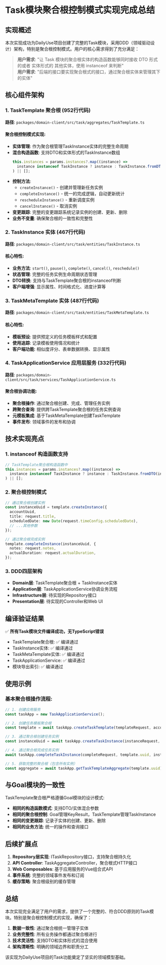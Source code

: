 # Task模块聚合根控制模式实现完成总结

## 实现概述

本次实现成功为DailyUse项目创建了完整的Task模块，采用DDD（领域驱动设计）架构，特别是聚合根控制模式。用户的核心需求得到了充分满足：

> **用户需求**: "让 Task 模块的聚合根实体的构造函数能够同时接收 DTO 形式的或者 实体形式的 其他实体，使用 instanceof 来判断"  
> **用户需求**: "后端的接口要实现聚合根式的接口，通过聚合根实体来管理其下的实体"

## 核心组件架构

### 1. TaskTemplate 聚合根 (952行代码)
**路径**: `packages/domain-client/src/task/aggregates/TaskTemplate.ts`

#### 聚合根控制模式实现:
- **实体管理**: 作为聚合根管理TaskInstance实体的完整生命周期
- **混合构造函数**: 支持DTO和实体形式的TaskInstance数组
  ```typescript
  this.instances = params.instances?.map((instance) =>
    instance instanceof TaskInstance ? instance : TaskInstance.fromDTO(instance),
  ) || [];
  ```
- **控制方法**: 
  - `createInstance()` - 创建并管理新任务实例
  - `completeInstance()` - 统一的完成逻辑，自动更新统计
  - `rescheduleInstance()` - 重新调度实例
  - `cancelInstance()` - 取消实例
- **变更跟踪**: 完整的变更跟踪系统记录实例的创建、更新、删除
- **业务不变量**: 确保聚合根的一致性和完整性

### 2. TaskInstance 实体 (467行代码)  
**路径**: `packages/domain-client/src/task/entities/TaskInstance.ts`

#### 核心特性:
- **业务方法**: `start()`, `pause()`, `complete()`, `cancel()`, `reschedule()`
- **状态管理**: 完整的任务实例生命周期状态管理
- **DTO转换**: 支持与TaskTemplate聚合根的instanceof判断
- **客户端增强**: 显示属性、时间格式化、进度计算等

### 3. TaskMetaTemplate 实体 (487行代码)
**路径**: `packages/domain-client/src/task/entities/TaskMetaTemplate.ts`

#### 核心特性:
- **模板预设**: 提供预定义的任务模板样式和配置
- **使用追踪**: 记录模板使用情况和统计
- **客户端功能**: 相似度评分、表单数据转换、显示属性

### 4. TaskApplicationService 应用层服务 (332行代码)
**路径**: `packages/domain-client/src/task/services/TaskApplicationService.ts`

#### 聚合根协调功能:
- **聚合根操作**: 通过聚合根创建、完成、管理任务实例
- **跨聚合查询**: 提供跨TaskTemplate聚合根的任务实例查询
- **元模板集成**: 基于TaskMetaTemplate创建TaskTemplate
- **事件发布**: 领域事件的发布和协调

## 技术实现亮点

### 1. instanceof 构造函数支持
```typescript
// TaskTemplate聚合根构造函数中
this.instances = params.instances?.map((instance) =>
  instance instanceof TaskInstance ? instance : TaskInstance.fromDTO(instance),
) || [];
```

### 2. 聚合根控制模式
```typescript
// 通过聚合根创建实例
const instanceUuid = template.createInstance({
  accountUuid,
  title: request.title,
  scheduledDate: new Date(request.timeConfig.scheduledDate),
  // ...其他参数
});

// 通过聚合根完成实例
template.completeInstance(instanceUuid, {
  notes: request.notes,
  actualDuration: request.actualDuration,
});
```

### 3. DDD四层架构
- **Domain层**: TaskTemplate聚合根 + TaskInstance实体
- **Application层**: TaskApplicationService协调业务流程
- **Infrastructure层**: 待实现的Repository接口
- **Presentation层**: 待实现的Controller和Web UI

## 编译验证结果

✅ **所有Task模块文件编译成功，无TypeScript错误**
- TaskTemplate聚合根: ✅ 编译通过
- TaskInstance实体: ✅ 编译通过  
- TaskMetaTemplate实体: ✅ 编译通过
- TaskApplicationService: ✅ 编译通过
- 模块导出索引: ✅ 编译通过

## 使用示例

### 基本聚合根操作流程:
```typescript
// 1. 创建应用服务
const taskApp = new TaskApplicationService();

// 2. 创建任务模板聚合根
const template = await taskApp.createTaskTemplate(templateRequest, accountUuid);

// 3. 通过聚合根创建任务实例
const instanceUuid = await taskApp.createTaskInstance(instanceRequest, accountUuid);

// 4. 通过聚合根完成任务实例
await taskApp.completeTaskInstance(completeRequest, template.uuid, instanceUuid);

// 5. 获取完整的聚合根（包含所有实例）
const aggregate = await taskApp.getTaskTemplateAggregate(template.uuid);
```

## 与Goal模块的一致性

TaskTemplate聚合根严格遵循Goal模块的设计模式:
- **相同的构造函数模式**: 支持DTO/实体混合参数
- **相同的聚合根控制**: Goal管理KeyResult，TaskTemplate管理TaskInstance
- **相同的变更跟踪**: 记录子实体的创建、更新、删除
- **相同的业务方法**: 统一的操作和查询接口

## 后续扩展点

1. **Repository层实现**: ITaskRepository接口，支持聚合根持久化
2. **API Controller**: TaskAggregateController，聚合根式HTTP接口
3. **Web Composables**: 基于应用服务的Vue组合式API
4. **事件系统**: 完整的领域事件发布和订阅
5. **缓存策略**: 聚合根级别的缓存管理

## 总结

本次实现完全满足了用户的需求，提供了一个完整的、符合DDD原则的Task模块。特别是聚合根控制模式的实现，确保了：

1. **数据一致性**: 通过聚合根统一管理子实体
2. **业务完整性**: 所有业务操作都通过聚合根进行
3. **技术灵活性**: 支持DTO和实体形式的混合使用
4. **架构清晰性**: 明确的领域边界和职责分工

该实现为DailyUse项目的Task功能奠定了坚实的领域模型基础。
